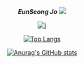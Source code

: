 <div align=center>

**_EunSeong Jo_**
<a href="mailto:tkakfkekdk4@gmail.com">
   <img src="https://img.shields.io/badge/Gmail-d14836?style=flat-square&logo=Gmail&logoColor=white&link=tkakfkekdk4@gmail.com"/>
</a>

![j](https://img.shields.io/badge/JavaScript-F7DF1E?style=for-the-badge&logo=Java&logoColor=white)

[![Top Langs](https://github-readme-stats.vercel.app/api/top-langs/?username=eunseongjo)](https://github.com/anuraghazra/github-readme-stats)

[![Anurag's GitHub stats](https://github-readme-stats.vercel.app/api?username=eunseongjo)](https://github.com/anuraghazra/github-readme-stats)


</div>
